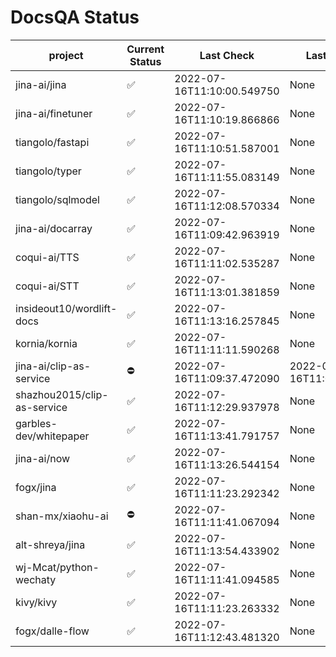 # DocsQA Status
|          project          |Current Status|        Last Check        |      Last Downtime       |
|---------------------------|--------------|--------------------------|--------------------------|
|jina-ai/jina               |✅            |2022-07-16T11:10:00.549750|None                      |
|jina-ai/finetuner          |✅            |2022-07-16T11:10:19.866866|None                      |
|tiangolo/fastapi           |✅            |2022-07-16T11:10:51.587001|None                      |
|tiangolo/typer             |✅            |2022-07-16T11:11:55.083149|None                      |
|tiangolo/sqlmodel          |✅            |2022-07-16T11:12:08.570334|None                      |
|jina-ai/docarray           |✅            |2022-07-16T11:09:42.963919|None                      |
|coqui-ai/TTS               |✅            |2022-07-16T11:11:02.535287|None                      |
|coqui-ai/STT               |✅            |2022-07-16T11:13:01.381859|None                      |
|insideout10/wordlift-docs  |✅            |2022-07-16T11:13:16.257845|None                      |
|kornia/kornia              |✅            |2022-07-16T11:11:11.590268|None                      |
|jina-ai/clip-as-service    |⛔️           |2022-07-16T11:09:37.472090|2022-07-16T11:09:37.472073|
|shazhou2015/clip-as-service|✅            |2022-07-16T11:12:29.937978|None                      |
|garbles-dev/whitepaper     |✅            |2022-07-16T11:13:41.791757|None                      |
|jina-ai/now                |✅            |2022-07-16T11:13:26.544154|None                      |
|fogx/jina                  |✅            |2022-07-16T11:11:23.292342|None                      |
|shan-mx/xiaohu-ai          |⛔️           |2022-07-16T11:11:41.067094|None                      |
|alt-shreya/jina            |✅            |2022-07-16T11:13:54.433902|None                      |
|wj-Mcat/python-wechaty     |✅            |2022-07-16T11:11:41.094585|None                      |
|kivy/kivy                  |✅            |2022-07-16T11:11:23.263332|None                      |
|fogx/dalle-flow            |✅            |2022-07-16T11:12:43.481320|None                      |
